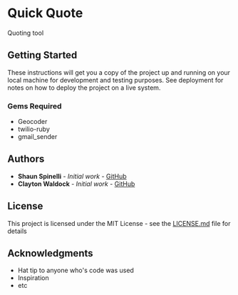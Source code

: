 # Quick Quote

Quoting tool

## Getting Started

These instructions will get you a copy of the project up and running on your local machine for development and testing purposes. See deployment for notes on how to deploy the project on a live system.

### Gems Required

* Geocoder
* twilio-ruby
* gmail_sender

## Authors

* **Shaun Spinelli** - *Initial work* - [GitHub](https://github.com/ShaunSpinelli)
* **Clayton Waldock** - *Initial work* - [GitHub](https://github.com/CTWaldock)

## License

This project is licensed under the MIT License - see the [LICENSE.md](LICENSE.md) file for details

## Acknowledgments

* Hat tip to anyone who's code was used
* Inspiration
* etc

